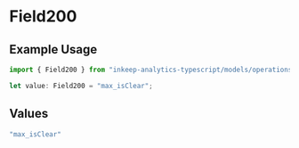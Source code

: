 # Field200

## Example Usage

```typescript
import { Field200 } from "inkeep-analytics-typescript/models/operations";

let value: Field200 = "max_isClear";
```

## Values

```typescript
"max_isClear"
```